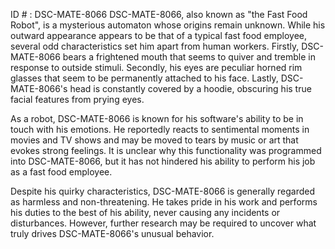 ID # : DSC-MATE-8066
DSC-MATE-8066, also known as "the Fast Food Robot", is a mysterious automaton whose origins remain unknown. While his outward appearance appears to be that of a typical fast food employee, several odd characteristics set him apart from human workers. Firstly, DSC-MATE-8066 bears a frightened mouth that seems to quiver and tremble in response to outside stimuli. Secondly, his eyes are peculiar horned rim glasses that seem to be permanently attached to his face. Lastly, DSC-MATE-8066's head is constantly covered by a hoodie, obscuring his true facial features from prying eyes.

As a robot, DSC-MATE-8066 is known for his software's ability to be in touch with his emotions. He reportedly reacts to sentimental moments in movies and TV shows and may be moved to tears by music or art that evokes strong feelings. It is unclear why this functionality was programmed into DSC-MATE-8066, but it has not hindered his ability to perform his job as a fast food employee.

Despite his quirky characteristics, DSC-MATE-8066 is generally regarded as harmless and non-threatening. He takes pride in his work and performs his duties to the best of his ability, never causing any incidents or disturbances. However, further research may be required to uncover what truly drives DSC-MATE-8066's unusual behavior.